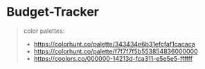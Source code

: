 # Budget-Tracker
> color palettes:
> * https://colorhunt.co/palette/343434e6b31efcfaf1cacaca
> * https://colorhunt.co/palette/f7f7f7f5b553854836000000
> * https://coolors.co/000000-14213d-fca311-e5e5e5-ffffff
